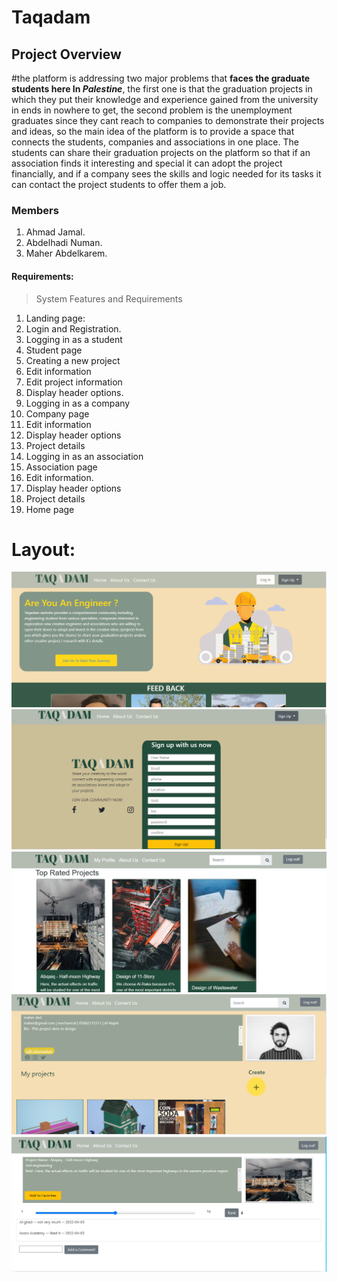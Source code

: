 # Taqadam
## Project Overview 
#the platform is addressing two major problems that **faces the graduate students here In _Palestine_**,
the first one is that the graduation projects in which they put their knowledge and experience
gained from the university in ends in nowhere to get, the second problem is the unemployment
graduates since they cant reach to companies to demonstrate their projects and ideas, so the main
idea of the platform is to provide a space that connects the students, companies and associations
in one place. The students can share their graduation projects on the platform so that if an
association finds it interesting and special it can adopt the project financially, and if a company
sees the skills and logic needed for its tasks it can contact the project students to offer them a job.
### Members
1. Ahmad Jamal.
2. Abdelhadi Numan.
3. Maher Abdelkarem.
#### Requirements:
> System Features and Requirements
1. Landing page:
2. Login and Registration.
3. Logging in as a student
4. Student page
5. Creating a new project
6. Edit information
7. Edit project information
8. Display header options.
9. Logging in as a company
10. Company page
11. Edit information
12. Display header options
13. Project details
14. Logging in as an association
15. Association page
16. Edit information.
17. Display header options
18. Project details
19. Home page
# Layout:
![This is an image](./pictures/picture%201.PNG)
![This is an image](./pictures/picture%202.PNG)
![This is an image](./pictures/picture%203.PNG)
![This is an image](./pictures/picture%204.PNG)
![This is an image](./pictures/picture%205.PNG)

